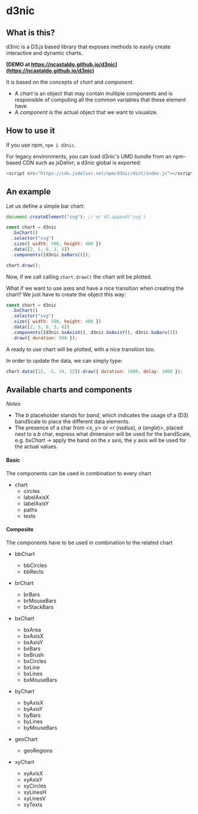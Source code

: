 # d3nic

## What is this?

d3nic is a D3.js based library that exposes methods to easily create interactive and dynamic charts.

**[DEMO at https://ncastaldo.github.io/d3nic](https://ncastaldo.github.io/d3nic)**

It is based on the concepts of _chart_ and _component_.

- A _chart_ is an object that may contain multiple components and is responsible of computing all the common variables that these element have.
- A _component_ is the actual object that we want to visualize.

## How to use it

If you use npm, `npm i d3nic`.

For legacy environments, you can load d3nic's UMD bundle from an npm-based CDN such as jsDelivr; a d3nic global is exported:

```js
<script src="https://cdn.jsdelivr.net/npm/d3nic/dist/index.js"></script>
```

## An example

Let us define a simple bar chart:

```js
document.createElement("svg"); // or d3.append('svg')

const chart = d3nic
  .bxChart()
  .selector("svg")
  .size({ width: 500, height: 400 })
  .data([2, 5, 8, 3, 6])
  .components([d3nic.bxBars()]);

chart.draw();
```

Now, if we call calling `chart.draw()` the chart will be plotted.

What if we want to use axes and have a nice transition when creating the chart? We just have to create the object this way:

```js
const chart = d3nic
  .bxChart()
  .selector("svg")
  .size({ width: 500, height: 400 })
  .data([2, 5, 8, 3, 6])
  .components([d3nic.bxAxisX(), d3nic.bxAxisY(), d3nic.bxBars()])
  .draw({ duration: 500 });
```

A ready to use chart will be plotted, with a nice transition too.

In order to update the data, we can simply type:

```js
chart.data([12, -5, 34, 22]).draw({ duration: 1000, delay: 1000 });
```

## Available charts and components

_Notes_

- The _b_ placeholder stands for _band_, which indicates the usage of a (D3) bandScale to place the different data elements.
- The presence of a char from <_x_, _y_> or <_r_ (_radius_), _a_ (_angle_)>, placed next to a _b_ char, express what dimension will be used for the bandScale, e.g. _bxChart_ -> apply the band on the _x_ axis, the _y_ axis will be used for the actual values.

#### Basic

The components can be used in combination to every chart

- chart
  - circles
  - labelAxisX
  - labelAxisY
  - paths
  - texts

#### Composite

The components have to be used in combination to the related chart

- bbChart

  - bbCircles
  - bbRects

- brChart

  - brBars
  - brMouseBars
  - brStackBars

- bxChart

  - bxArea
  - bxAxisX
  - bxAxisY
  - bxBars
  - bxBrush
  - bxCircles
  - bxLine
  - bxLines
  - bxMouseBars

- byChart

  - byAxisX
  - byAxisY
  - byBars
  - byLines
  - byMouseBars

- geoChart

  - geoRegions

- xyChart
  - xyAxisX
  - xyAxisY
  - xyCircles
  - xyLinesH
  - xyLinesV
  - xyTexts
